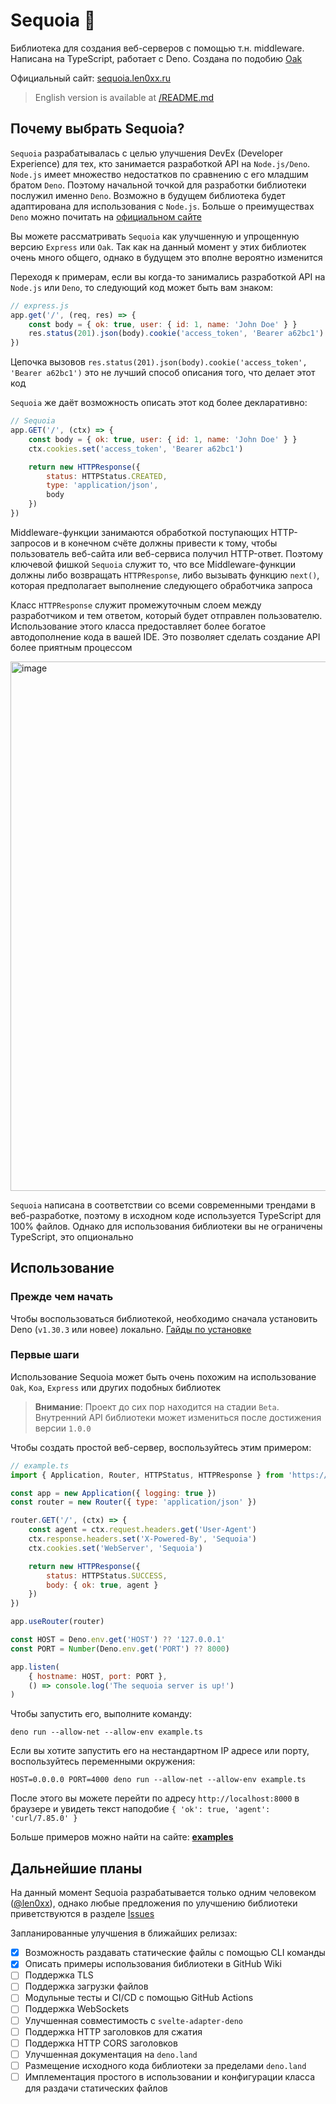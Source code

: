 # Sequoia 🦕

Библиотека для создания веб-серверов с помощью т.н. middleware. Написана на TypeScript, работает с Deno. Создана по подобию [Oak](https://github.com/oakserver/oak)

Официальный сайт: [sequoia.len0xx.ru](https://sequoia.len0xx.ru)

> English version is available at [/README.md](https://github.com/len0xx/sequoia/blob/main/README.md)

## Почему выбрать Sequoia?

`Sequoia` разрабатывалась с целью улучшения DevEx (Developer Experience) для тех, кто занимается разработкой API на `Node.js/Deno`. `Node.js` имеет множество недостатков по сравнению с его младшим братом `Deno`. Поэтому начальной точкой для разработки библиотеки послужил именно `Deno`. Возможно в будущем библиотека будет адаптирована для использования с `Node.js`. Больше о преимуществах `Deno` можно почитать на [официальном сайте](https://deno.com)

Вы можете рассматривать `Sequoia` как улучшенную и упрощенную версию `Express` или `Oak`. Так как на данный момент у этих библиотек очень много общего, однако в будущем это вполне вероятно изменится

Переходя к примерам, если вы когда-то занимались разработкой API на `Node.js` или `Deno`, то следующий код может быть вам знаком:
```javascript
// express.js
app.get('/', (req, res) => {
    const body = { ok: true, user: { id: 1, name: 'John Doe' } }
    res.status(201).json(body).cookie('access_token', 'Bearer a62bc1')
})
```

Цепочка вызовов `res.status(201).json(body).cookie('access_token', 'Bearer a62bc1')` это не лучший способ описания того, что делает этот код

`Sequoia` же даёт возможность описать этот код более декларативно:
```javascript
// Sequoia
app.GET('/', (ctx) => {
    const body = { ok: true, user: { id: 1, name: 'John Doe' } }
    ctx.cookies.set('access_token', 'Bearer a62bc1')

    return new HTTPResponse({
        status: HTTPStatus.CREATED,
        type: 'application/json',
        body
    })
})
```

Middleware-функции занимаются обработкой поступающих HTTP-запросов и в конечном счёте должны привести к тому, чтобы пользователь веб-сайта или веб-сервиса получил HTTP-ответ.
Поэтому ключевой фишкой `Sequoia` служит то, что все Middleware-функции должны либо возвращать `HTTPResponse`, либо вызывать функцию `next()`, которая предполагает выполнение следующего обработчика запроса

Класс `HTTPResponse` служит промежуточным слоем между разработчиком и тем ответом, который будет отправлен пользователю.
Использование этого класса предоставляет более богатое автодополнение кода в вашей IDE.
Это позволяет сделать создание API более приятным процессом

<img width="847" alt="image" src="https://github.com/len0xx/sequoia/assets/21990466/e1b46f6f-fcb2-479e-be14-066ed152dd44">

`Sequoia` написана в соответствии со всеми современными трендами в веб-разработке, поэтому в исходном коде используется TypeScript для 100% файлов. Однако для использования библиотеки вы не ограничены TypeScript, это опционально

## Использование

### Прежде чем начать

Чтобы воспользоваться библиотекой, необходимо сначала установить Deno (`v1.30.3` или новее) локально. [Гайды по установке](https://deno.land/manual@v1.30.3/getting_started/installation)

### Первые шаги

Использование Sequoia может быть очень похожим на использование `Oak`, `Koa`, `Express` или других подобных библиотек

> **Внимание**: Проект до сих пор находится на стадии `Beta`. Внутренний API библиотеки может измениться после достижения версии `1.0.0`

Чтобы создать простой веб-сервер, воспользуйтесь этим примером:
```javascript
// example.ts
import { Application, Router, HTTPStatus, HTTPResponse } from 'https://deno.land/x/sequoia/mod.ts'

const app = new Application({ logging: true })
const router = new Router({ type: 'application/json' })

router.GET('/', (ctx) => {
    const agent = ctx.request.headers.get('User-Agent')
    ctx.response.headers.set('X-Powered-By', 'Sequoia')
    ctx.cookies.set('WebServer', 'Sequoia')

    return new HTTPResponse({
        status: HTTPStatus.SUCCESS,
        body: { ok: true, agent }
    })
})

app.useRouter(router)

const HOST = Deno.env.get('HOST') ?? '127.0.0.1'
const PORT = Number(Deno.env.get('PORT') ?? 8000)

app.listen(
    { hostname: HOST, port: PORT },
    () => console.log('The sequoia server is up!')
)
```

Чтобы запустить его, выполните команду:

`deno run --allow-net --allow-env example.ts`

Если вы хотите запустить его на нестандартном IP адресе или порту, воспользуйтесь переменными окружения:

`HOST=0.0.0.0 PORT=4000 deno run --allow-net --allow-env example.ts`

После этого вы можете перейти по адресу `http://localhost:8000` в браузере и увидеть текст наподобие `{ 'ok': true, 'agent': 'curl/7.85.0' }`

Больше примеров можно найти на сайте: **[examples](https://sequoia.len0xx.ru/guides)**

## Дальнейшие планы

На данный момент Sequoia разрабатывается только одним человеком ([@len0xx](https://github.com/len0xx)), однако любые предложения по улучшению библиотеки приветствуются в разделе [Issues](https://github.com/len0xx/sequoia/issues)

Запланированные улучшения в ближайших релизах:

- [x] Возможность раздавать статические файлы с помощью CLI команды
- [x] Описать примеры использования библиотеки в GitHub Wiki
- [ ] Поддержка TLS
- [ ] Поддержка загрузки файлов
- [ ] Модульные тесты и CI/CD с помощью GitHub Actions
- [ ] Поддержка WebSockets
- [ ] Улучшенная совместимость с `svelte-adapter-deno`
- [ ] Поддержка HTTP заголовков для сжатия
- [ ] Поддержка HTTP CORS заголовков
- [ ] Улучшенная документация на `deno.land`
- [ ] Размещение исходного кода библиотеки за пределами `deno.land`
- [ ] Имплементация простого в использовании и конфигурации класса для раздачи статических файлов
